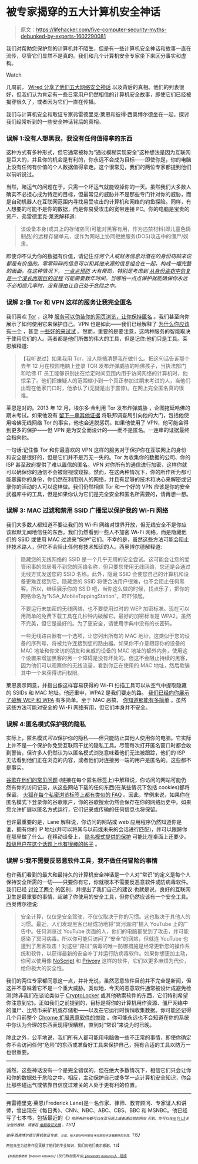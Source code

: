 # 被专家揭穿的五大计算机安全神话

> 原文：<https://lifehacker.com/five-computer-security-myths-debunked-by-experts-1602290081>

我们对帮助您保护您的计算机并不陌生，但是有一些计算机安全神话和故事一直在流传，尽管它们显然不是真的。我们和几个计算机安全专家坐下来区分事实和虚构。

Watch

几周前， [Wired 分享了他们五大网络安全神话](http://www.wired.com/2014/07/debunking-5-major-cyber-security-myths/) 以及背后的真相。他们的列表很好，但我们认为肯定有一些日常用户仍然相信的计算机安全故事，即使它们已经被揭穿很久了，或者因为它们一直在传播。

我们与计算机安全和取证专家弗雷德里克·莱恩和彼得·西奥博尔德坐在一起，探讨我们经常听到的一些安全神话背后的真相。

### 误解 1:没有人想黑我，我没有任何值得拿的东西

这种方式有多种形式，但它通常被称为“通过模糊实现安全”这种想法是因为互联网是巨大的，并且你的机会是有利的，你永远不会成为目标——即使你是，你的电脑上没有任何有价值的个人数据值得拿走。这个很常见，我们的两位专家都提到他们以前听说过。

当然，赌运气的问题在于，只需一个坏运气就能毁掉你的一天。虽然我们大多数人确实不必担心成为特定的目标，但最常见的威胁并不是那些专门针对你的威胁，而是自动机器人在互联网范围内寻找易受攻击的计算机和网络的钓鱼探险。同样，有人想要的可能不是你的数据，而是你易受攻击的宽带连接 PC。你的电脑是宝贵的资产，弗雷德里克·莱恩解释道:

> 该设备本身(或其上的存储空间)可能对黑客有用，作为违禁材料(即儿童色情制品)的远程存储单元，或作为网站上协同拒绝服务(DOS)攻击中的僵尸/奴隶。

即使*你*不认为你的数据有价值，请记住*任何个人或财务信息对潜在的身份窃贼来说都是有价值的。零零碎碎的信息可以和其他来源的信息组合在一起，构成一幅完整的画面。在这种情况下， [一点点预防](https://lifehacker.com/how-to-protect-yourself-from-online-fraud-and-identity-5858197) 大有帮助，特别是考虑到 [从身份盗窃中恢复是一个漫长而艰巨的过程](http://lifehacker.com/five-steps-to-take-immediately-if-youre-the-victim-of-1507265334) 可能需要数年时间。当哪怕一点点保护就能确保你永远不必相信几率时，没有理由让自己处于危险之中。*

### 误解 2:像 Tor 和 VPN 这样的服务让我完全匿名

我们喜欢 [Tor](https://www.torproject.org/) ，这种 [服务可以伪装你的网页浏览，让你保持匿名](https://lifehacker.com/what-is-tor-and-should-i-use-it-1527891029) 。我们甚至向你展示了如何使用它来保护自己。VPN 也是如此——我们已经解释了 [为什么你应该有一个](http://lifehacker.com/why-you-should-be-using-a-vpn-and-how-to-choose-one-5940565) ，甚至 [一些好的来试试](http://lifehacker.com/five-best-vpn-service-providers-5935863) 。然而，重要的是要注意，这两种服务的智能取决于使用它们的人。两者都是他们所做的伟大的工具，但是记住:他们只是工具。莱恩解释道:

> 【我听说过】如果我用 Tor，没人能搞清楚我在做什么。把这句话告诉那个去年 12 月在校园电脑上登录 TOR 发布炸弹威胁的哈佛孩子，当执法部门和哈佛 IT 员工能够识别出在给定时间范围内用于访问网络的计算机时，他惊呆了。他们把嫌疑人的范围缩小到一个真正参加过期末考试的人，当他们出现在他家门口时，他承认了(无疑是出于震惊)。在网上完全匿名真的很难。

莱恩是对的。2013 年 12 月，埃尔多·金利用 Tor 发布炸弹威胁 ，企图拖延哈佛的期末考试。如果他没有 [留下一串其他证据](http://www.forbes.com/sites/runasandvik/2013/12/18/harvard-student-receives-f-for-tor-failure-while-sending-anonymous-bomb-threat/) 将联邦调查局引向他的大门，包括他使用哈佛无线网络 Tor 的事实，他也会逃脱惩罚。如果他使用了 VPN，他可能会得到更多的保护——但 VPN 是为安全而设计的——而不是匿名。一连串的证据最终会指向他。

一句话:记住像 Tor 和你最喜欢的 VPN 这样的服务对于保护你在互联网上的身份和安全是很好的，但是它们并不是万无一失的。Tor 为收集你的数据的公司、你的 ISP 甚至政府提供了难以置信的匿名。VPN 对你所有的通信进行加密，这样你就可以确保你的通信不会被窥视或窥探。然而，在这两种情况下，你的所作所为都可能暴露你的身份，你仍然在利用别人的网络，并且有足够的技术和决心来解密或记录你的活动的人可以这样做。我们仍然相信 Tor 和一个好的 VPN 应该是你的安全武器库中的工具，但是如果你认为它们是完全安全和匿名所需要的，请再想一想。

### 误解 3: MAC 过滤和禁用 SSID 广播足以保护我的 Wi-Fi 网络

我们大多数人都知道不要让我们的 Wi-Fi 网络对世界开放，但无线安全不是你应该默默无闻地信任的东西。我们仍然看到一些人不加密 Wi-Fi 网络，而是隐藏他们的 SSID 或使用 MAC 过滤来“保护”它们。不幸的是，虽然这些方法可能会阻止非技术路人，但它不会阻止任何有技术知识的人。西奥博尔德解释道:

> 隐藏您的无线网络的 SSID 是一个几乎无用的安全尝试。这可能会让您的爱管闲事的邻居看不到您的网络名称，但只要您使用无线网络，您还是会通过无线方式发送您的 SSID 名称。此外，隐藏 SSID 会使您自己的计算机和设备更难连接到它。隐藏您的 SSID 将使合法用户很难，也不会阻止任何黑客。所以，继续展示你的 SSID 吧，当你这么做的时候，找点乐子，把你的网络命名为“NSA_MobileTappingStation”，吓吓邻居。
> 
> 不要运行未加密的无线网络，也不要使用过时的 WEP 加密标准。现在可以用简单的免费下载工具在几秒钟内破解它。最好的加密标准是 WPA2。虽然不完美，但它是最好的。为了更安全，请使用字典中没有的长密码。
> 
> 一些无线路由器有一个选项，让您列出所有的 MAC 地址，这类似于您的设备的序列号，将被允许连接到您的路由器。如果你不介意跟踪你的设备的 MAC 地址和你来访的朋友和亲戚的设备的 MAC 地址的额外内务，使用这个设置来增加黑客的另一个障碍是没有坏处的。但这不会阻止持续的黑客，因为他们可以观察你的无线流量，看到你正在使用的 MAC 地址，然后欺骗其中一个来获得访问权限。

莱恩表示同意，并指出像这样容易获得的 Wi-Fi 扫描工具可以从空气中提取隐藏的 SSIDs 和 MAC 地址。他还重申，WPA2 是我们要走的路。 [我们已经向你展示了破解 WEP 和 WPA](https://lifehacker.com/how-to-crack-a-wi-fi-password-5953047) 有多简单。至于 MAC 恶搞， [你知道那能有多简单](http://lifehacker.com/circumvent-wi-fi-time-limits-at-coffee-shops-by-spoofin-5916339) 。虽然这些方法可能对安全的 Wi-Fi 网络有用，但它们本身并不安全。

### 误解 4:匿名模式保护我的隐私

实际上，匿名模式*可以*保护你的隐私——但只能防止其他人使用你的电脑。它实际上并不是一个保护你免受互联网干扰的隐私工具。尽管每次打开匿名窗口时都会收到警告，但许多人仍然认为以匿名模式浏览意味着他们无法被跟踪，他们的 ISP 无法看到他们正在浏览的内容，或者他们对连接另一端的用户是匿名的。这些都不是事实。

[谷歌在他们的常见问题](https://support.google.com/chrome/answer/95464) (链接在每个匿名标签上)中解释说，你访问的网站可能仍然有你的访问记录，从这些网站下载的任何东西(在某些情况下包括 cookies)都将保留。 [火狐在每个私密浏览标签上都有类似的 FAQ](https://support.mozilla.org/en-US/kb/private-browsing-browse-web-without-saving-info?redirectlocale=en-US&as=u&redirectslug=Private+Browsing) 。因此，举例来说，如果你在匿名模式下登录你的谷歌账户，你的谷歌搜索仍然会保存在你的网络历史中。如果您允许扩展以匿名方式运行，它们记录或传输的任何信息也将保留。

也许最重要的是，Lane 解释说，你访问的网站或 web 应用程序仍然知道你是谁，拥有你的 IP 地址(并可以将其与以前或未来的会话进行匹配)，并可以跟踪你在那里做了什么。在移动设备上， [隐名模式提供的保护](http://www.theverge.com/2013/10/3/4797968/chrome-for-ios-incognito-mode-not-private-bug) 可能比在桌面上还要少。 [超级用户在这个话题上也有很棒的帖子](http://superuser.com/questions/416192/google-chrome-how-safe-is-incognito-mode) 。

### 误解 5:我不需要反恶意软件工具，我不做任何冒险的事情

也许我们看到的最大和最持久的计算机安全神话是一个人对“常识”的定义是每个人保持安全所需的一切——只要你有它，你就根本不需要反恶意软件或防病毒软件。我们已经 [讨论了两个](https://lifehacker.com/the-difference-between-antivirus-and-anti-malware-and-1176942277) 的区别，并提出了我们自己的建议:也就是说，良好的互联网卫生是最重要的事情，超越了你使用的安全工具，但你仍然应该有一个安全工具。西奥博尔德说:

> 安全计算，仅仅是安全驾驶，不仅仅取决于你的习惯。这也取决于其他人的习惯。最近，人们发现黑客已经成功地将“冥河漏洞”植入 YouTube 上的广告中。任何浏览过 YouTube 页面的人，他们的电脑都受到了攻击，并可能感染了冥河病毒。所以你可能只访问了“安全”的网站，但就连 YouTube 也遭到了黑客攻击！对这些“路过”病毒的唯一防御措施是经常更新您的操作系统和软件，以获得最新的安全补丁并运行防病毒软件。如果你想更加主动，你可以使用像 [NoScript](http://noscript.net/) 和 [Privoxy](http://www.privoxy.org/) 这样的软件，它们以更多麻烦为代价，给你极大的安全性。

我们的两位专家都同意这一点，并补充说，虽然恶意软件目前并不完全是新闻，但这并不意味着它不是一个重大威胁。类似地，今天的恶意软件通常被设计成避免检测(除非我们在谈论类似于 [CryptoLocker](http://en.wikipedia.org/wiki/CryptoLocker) 或其他勒索软件的东西，它们特别希望你注意到它)。正如我们之前提到的，目标是将你的计算机用作资源、僵尸网络中的僵尸、比特币采矿机或存储柜——以及在它运行时悄悄收集数据。你可能还记得几个月前整个 [Chrome 扩展恶意软件的惨败](https://lifehacker.com/many-browser-extensions-have-become-adware-or-malware-1505117457) 。你可能永远也不会知道在你的系统中你认为合理的东西表现得很糟糕，直到对“常识”来说为时已晚。

除此之外，公平地说，我们所有人都可能用电脑做一些不正常的事情，即使你确定你不会访问任何“危险”的东西或准备好工具来保护自己，拥有合适的工具以防万一也很重要。

* * *

诚然，这些神话没有一个是完全错误的，但在绝大多数情况下，相信它们只会让你和你的数据处于危险之中。相反，主动保护自己或多学一点计算机安全知识，你会比那些碰运气或依靠自信度过难关的人处于更有利的位置。

* * *

弗雷德里克·莱恩(Frederick Lane)是一名作家、律师、教育顾问、专家证人和讲师，曾出现在《每日秀》、CNN、NBC、ABC、CBS、BBC 和 MSNBC。他已经写了七本书，包括最近的《[*<small></small>*](http://lifehacker.com/www.cybertrapsfortheyoung.com)<small>*<small>》他所有的书都可以在亚马逊上或者通过他的网站</small>* *<small>买到。你可以在</small>*[*<small>@ fs L3</small>*](https://twitter.com/fsl3)*<small>关注他的推特，或者在</small>* [*<small>电脑取证文摘</small>*](http://www.computerforensicsdigest.com/) *<small>。</small>T51】*</small>

<small>*<small>彼得·西奥博尔德计算机取证专家、</small>*[*<small></small>*](http://tcforensics.com/)<small>*<small>总裁。他大部分时间都在寻找那些本该被删除的东西。</small>T15】*</small></small>

<small><small>两位先生为这件作品贡献了他们的专业知识，我们向他们表示感谢。T3】</small></small>

<small><small><small>*【标题图像使用*</small><small>*【maksim kabakou】*</small>*(快门附加图片由*[<small>*【Alexandre dulaunoy】*</small><small>*，*</small> 组成](https://www.flickr.com/photos/adulau/9464930917)</small></small> 

<small><small></small></small>